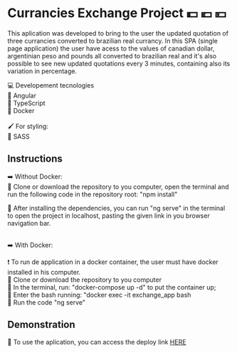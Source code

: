 # Currancies Exchange Project :dollar: :euro: 💴

This aplication was developed to bring to the user the updated quotation of three currancies converted to brazilian real currancy. 
In this SPA (single page application) the user have acess to the values of canadian dollar, argentinian peso and pounds all converted to brazilian real and it's also possible to see new updated quotations every 3 minutes, containing also its variation in percentage. 

:computer: Developement tecnologies</br>
:small_blue_diamond: Angular </br>
:small_blue_diamond: TypeScript </br>
:small_blue_diamond: Docker </br></br>
:paintbrush: For styling:</br>
:small_blue_diamond: SASS


## Instructions

:arrow_right: Without Docker:<br/>
:small_blue_diamond: Clone or download the repository to you computer, open the terminal and run the following code in the repository root: "npm install"</br>

:small_blue_diamond: After installing the dependencies, you can run "ng serve" in the terminal to open the project in localhost, pasting the given link in you browser navigation bar.</br></br>

:arrow_right: With Docker:<br/>

:exclamation: To run de application in a docker container, the user must have docker installed in his computer.</br>
:small_blue_diamond: Clone or download the repository to you computer</br>
:small_blue_diamond: In the terminal, run: "docker-compose up -d" to put the container up;</br>
:small_blue_diamond: Enter the bash running: "docker exec -it exchange_app bash</br>
:small_blue_diamond: Run the code "ng serve"


## Demonstration
:small_blue_diamond: To use the aplication, you can access the deploy link [HERE](https://currancy-exchange-frete-rapido.vercel.app/)</br>

